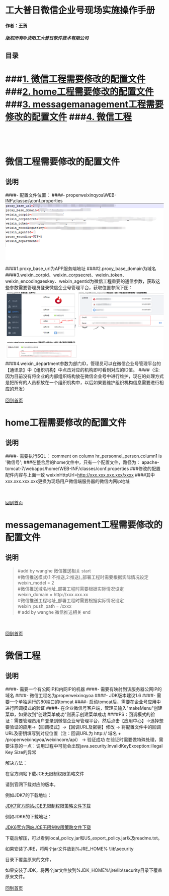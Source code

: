 <span id="home"></span>
# 工大普日微信企业号现场实施操作手册
#### 作者：王贺
##### 版权所有©沈阳工大普日软件技术有限公司
目录
------

###[1. 微信工程需要修改的配置文件](#weixincon) 
###[2. home工程需要修改的配置文件](#homecon)
###[3. messagemanagement工程需要修改的配置文件](#msgcon)
###[4. 微信工程](#weixinpj)
</br></br></br></br>
<span id="weixincon">微信工程需要修改的配置文件</span>
===

说明
--
####- 配置文件位置：
####- properweixinqyoa\WEB-INF\classes\conf.properties
![](./opics/weixincon.png)

####1.proxy\_base_url为APP服务端地址
####2.proxy\_base_domain为域名
####3.weixin\_corpid、weixin\_corpsecret、weixin\_token、weixin\_encodingaeskey、weixin_agentid为微信工程重要的通信参数，获取这些参数需要管理员登录微信企业号管理平台，获取位置参照下图：
![](./opics/weixincon1.png)
####4.weixin_department参数为部门ID，管理员可以在微信企业号管理平台的【通讯录】中【组织机构】中点击对应的机构即可看到对应的ID值。
####（注:因为目前没有将企业的内部组织结构放在微信企业号中进行维护，现在的处理方式是把所有的人员都放在一个组织机构中，以后如果要维护组织机构信息需要进行相应的开发）
</br></br>[回到首页](#home)

<span id="homecon">home工程需要修改的配置文件</span>
===

说明
--
####- 需要执行SQL：
	 comment on column hr\_personnel_person.column1 is '微信号';
###在整合后的home文件中，只有一个配置文件，路径为：
	apache-tomcat-7/webapps/home/WEB-INF/classes/conf.properties
###修改的配置配件内容与上面一致
	 weixinHttpUrl=http://xxx.xxx.xxx.xxx/xxxx
####其中xxx.xxx.xxx.xxx更换为现场用户微信端服务器的微信内网ip地址

</br></br>[回到首页](#home)

<span id="msgcon">messagemanagement工程需要修改的配置文件</span>
===

说明
--
> \#add by wanghe 微信推送相关 start</br>
> \#微信推送模式(1:不推送,2:推送)\_部署工程时需要根据实际情况设定</br>
> weixin\_model = 2</br>
> \#微信推送域名地址\_部署工程时需要根据实际情况设定</br>
> weixin\_domain = http\://xxx.xxx.xx</br>
> \#微信推送工程地址\_部署工程时需要根据实际情况设定</br>
> weixin\_push_path = /xxxx</br>
> \# add by wanghe 微信推送相关 end

</br></br>[回到首页](#home)

<span id="weixinpj">微信工程</span>
===

说明
--
####- 需要一个有公网IP和内网IP的机器
####- 需要有映射到该服务器公网IP的域名
####- 微信工程名为properweixinqyoa
####- JDK版本建议1.6
####- 需要一个单独运行的80端口的tomcat
####- 启动tomcat后，需要在企业号应用中进行回调模式的验证
####- 在企业微信号客户端，管理员输入"makeMenu"创建菜单，如果收到"创建菜单成功"则表示创建菜单成功
####PS：回调模式的验证：需要管理员用户登录到微信企业号管理平台，然后点击【应用中心】->选择想要验证的应用->【回调模式】->【回调URL及密钥】修改 -> 将配置文件中的回调URL及密钥填写到对应位置（注：回调URL为  http:// 域名 + /properweixinqyoa/weixincore/api） -> 验证成功
在验证时需要做特殊处理，需要注意的一点：调用过程中可能会出现java.security.InvalidKeyException:illegal Key Size的异常

解决方法：

在官方网站下载JCE无限制权限策略文件

请到官网下载对应的版本。

例如JDK7的下载地址：

[JDK7官方网站JCE无限制权限策略文件下载](http://www.oracle.com/technetwork/java/javase/downloads/jce-7-download-432124.html)

例如JDK6的下载地址：

[JDK6官方网站JCE无限制权限策略文件下载](http://www.oracle.com/technetwork/java/javase/downloads/jce-6-download-429243.html)

下载后解压，可以看到local_policy.jar和US_export_policy.jar以及readme.txt。

如果安装了JRE，将两个jar文件放到%JRE_HOME% \lib\security

目录下覆盖原来的文件，

如果安装了JDK，将两个jar文件放到%JDK_HOME%\jre\lib\security目录下覆盖原来文件。
</br></br>[回到首页](#home)

